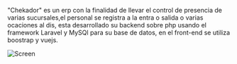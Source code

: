 "Chekador" es un erp con la finalidad de llevar el control de presencia de varias sucursales,el personal se registra a la entra o salida o varias ocaciones al dis,  esta desarrollado su backend sobre php usando el framework Laravel y MySQl para su base de datos, en el front-end se utiliza boostrap y vuejs.


![Screen](https://imgur.com/2v0e3xj)

